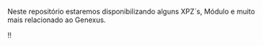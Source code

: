 Neste repositório estaremos disponibilizando alguns XPZ´s, Módulo e muito mais relacionado ao Genexus.


!!